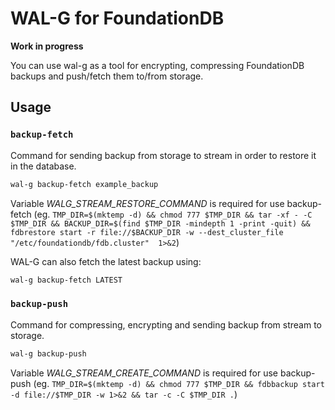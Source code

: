 # WAL-G for FoundationDB

**Work in progress**

You can use wal-g as a tool for encrypting, compressing FoundationDB backups and push/fetch them to/from storage.

Usage
-----

### ``backup-fetch``

Command for sending backup from storage to stream in order to restore it in the database.

```bash
wal-g backup-fetch example_backup
```

Variable _WALG_STREAM_RESTORE_COMMAND_ is required for use backup-fetch
(eg. ```TMP_DIR=$(mktemp -d) && chmod 777 $TMP_DIR && tar -xf - -C $TMP_DIR && BACKUP_DIR=$(find $TMP_DIR -mindepth 1 -print -quit) && fdbrestore start -r file://$BACKUP_DIR -w --dest_cluster_file "/etc/foundationdb/fdb.cluster"  1>&2```)

WAL-G can also fetch the latest backup using:

```bash
wal-g backup-fetch LATEST
```

### ``backup-push``

Command for compressing, encrypting and sending backup from stream to storage.

```bash
wal-g backup-push
```

Variable _WALG_STREAM_CREATE_COMMAND_ is required for use backup-push 
(eg. ```TMP_DIR=$(mktemp -d) && chmod 777 $TMP_DIR && fdbbackup start -d file://$TMP_DIR -w 1>&2 && tar -c -C $TMP_DIR .```)



